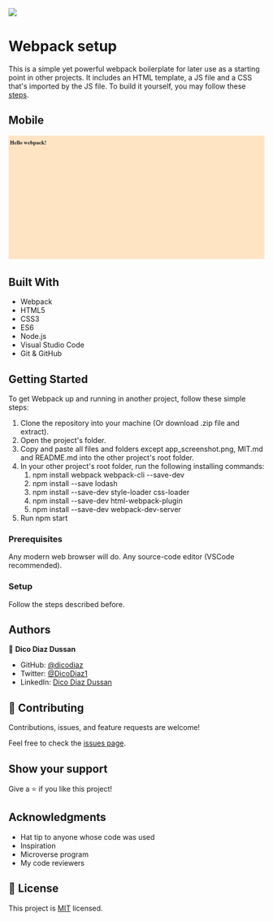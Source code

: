 ![](https://img.shields.io/badge/Microverse-blueviolet)

# Webpack setup

This is a simple yet powerful webpack boilerplate for later use as a starting point in other projects. It includes an HTML template, a JS file and a CSS that's imported by the JS file. To build it yourself, you may follow these [steps](https://github.com/microverseinc/curriculum-javascript/blob/main/todo-list/exercises/exercise_set_up_project_with_webpack.md).

## Mobile

![screenshot](./app_screenshot.png)

## Built With

- Webpack
- HTML5
- CSS3
- ES6
- Node.js
- Visual Studio Code
- Git & GitHub

## Getting Started

To get Webpack up and running in another project, follow these simple steps:

1. Clone the repository into your machine (Or download .zip file and extract).
2. Open the project's folder.
3. Copy and paste all files and folders except app_screenshot.png, MIT.md and README.md into the other project's root folder.
4. In your other project's root folder, run the following installing commands:
   1. npm install webpack webpack-cli --save-dev
   2. npm install --save lodash
   3. npm install --save-dev style-loader css-loader
   4. npm install --save-dev html-webpack-plugin
   5. npm install --save-dev webpack-dev-server
5. Run npm start

### Prerequisites

Any modern web browser will do. Any source-code editor (VSCode recommended).

### Setup

Follow the steps described before.

## Authors

👤 **Dico Diaz Dussan**

- GitHub: [@dicodiaz](https://github.com/dicodiaz)
- Twitter: [@DicoDiaz1](https://twitter.com/DicoDiaz1)
- LinkedIn: [Dico Diaz Dussan](https://www.linkedin.com/in/dico-diaz-dussan-476106a6/)

## 🤝 Contributing

Contributions, issues, and feature requests are welcome!

Feel free to check the [issues page](../../issues/).

## Show your support

Give a ⭐️ if you like this project!

## Acknowledgments

- Hat tip to anyone whose code was used
- Inspiration
- Microverse program
- My code reviewers

## 📝 License

This project is [MIT](./MIT.md) licensed.
